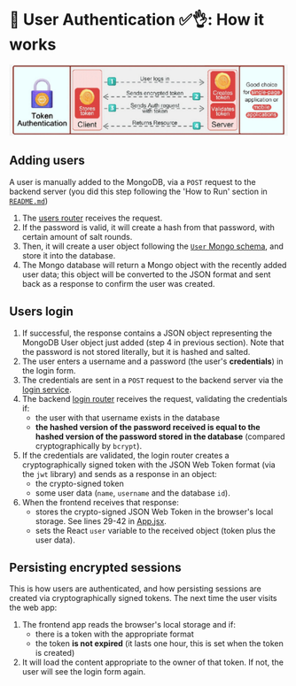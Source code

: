 # 👥 User Authentication ✅👌: How it works

![Token-based authentication](../assets-docs/2024-03-12-10-48-30.png)

## Adding users

A user is manually added to the MongoDB, via a `POST` request to the backend server (you did this step following the 'How to Run' section in [`README.md`](../README.md))

1. The [users router](./backend/controllers/users.js) receives the request.
2. If the password is valid, it will create a hash from that password, with certain amount of salt rounds.
3. Then, it will create a user object following the [`User` Mongo schema](./backend/models/user.js), and store it into the database.
4. The Mongo database will return a Mongo object with the recently added user data; this object will be converted to the JSON format and sent back as a response to confirm the user was created.

## Users login

1. If successful, the response contains a JSON object representing the MongoDB User object just added (step 4 in previous section). Note that the password is not stored literally, but it is hashed and salted.
2. The user enters a username and a password (the user's **credentials**) in the login form.
3. The credentials are sent in a `POST` request to the backend server via the [login service](./frontend/src/services/login.js).
4. The backend [login router](./backend/controllers/login.js) receives the request, validating the credentials if:
    - the user with that username exists in the database
    - **the hashed version of the password received is equal to the hashed version of the password stored in the database** (compared cryptographically by `bcrypt`).
5. If the credentials are validated, the login router creates a cryptographically signed token with the JSON Web Token format (via the `jwt` library) and sends as a response in an object:
    - the crypto-signed token
    - some user data (`name`, `username` and the database `id`).
6. When the frontend receives that response: 
    - stores the crypto-signed JSON Web Token in the browser's local storage. See lines 29-42 in [App.jsx](./frontend/src/App.jsx).
    - sets the React `user` variable to the received object (token plus the user data).

## Persisting encrypted sessions

This is how users are authenticated, and how persisting sessions are created via cryptographically signed tokens. The next time the user visits the web app:

1. The frontend app reads the browser's local storage and if:
    - there is a token with the appropriate format
    - the token **is not expired** (it lasts one hour, this is set when the token is created)
2. It will load the content appropriate to the owner of that token. If not, the user will see the login form again.
